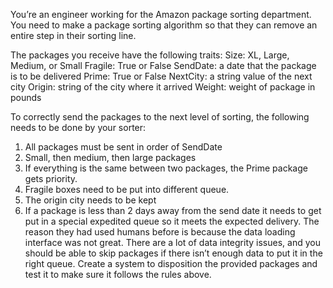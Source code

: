You’re an engineer working for the Amazon package sorting department. You need to make a package sorting algorithm so that they can remove an entire step in their sorting line. 

The packages you receive have the following traits:
Size: XL, Large, Medium, or Small
Fragile: True or False
SendDate: a date that the package is to be delivered
Prime: True or False
NextCity: a string value of the next city
Origin: string of the city where it arrived
Weight: weight of package in pounds

To correctly send the packages to the next level of sorting, the following needs to be done by your sorter:
1.	All packages must be sent in order of SendDate
2.	Small, then medium, then large packages
3.	If everything is the same between two packages, the Prime package gets priority.
4.	Fragile boxes need to be put into different queue.
5.	The origin city needs to be kept
6.	If a package is less than 2 days away from the send date it needs to get put in a special expedited queue so it meets the expected delivery.
The reason they had used humans before is because the data loading interface was not great. There are a lot of data integrity issues, and you should be able to skip packages if there isn’t enough data to put it in the right queue. Create a system to disposition the provided packages and test it to make sure it follows the rules above.

